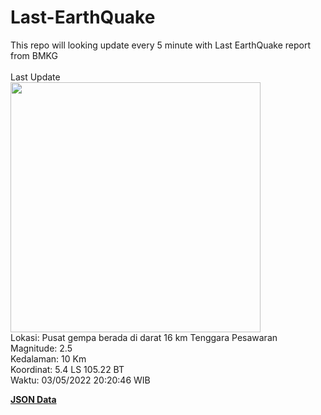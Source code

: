 # Last-EarthQuake
This repo will looking update every 5 minute with Last EarthQuake report from BMKG
<br>
<br>
Last Update
<br>
<img src="https://ews.bmkg.go.id/TEWS/data/20220503202046.mmi.jpg" width="400"/>
<br>
Lokasi: Pusat gempa berada di darat 16 km Tenggara Pesawaran <br>
Magnitude: 2.5 <br>
Kedalaman: 10 Km <br>
Koordinat: 5.4 LS 105.22 BT <br>
Waktu: 03/05/2022 20:20:46 WIB <br>

<a href="./data/data.json">**JSON Data**</a>
